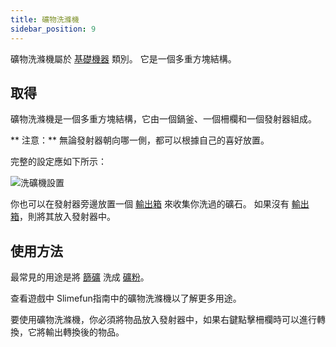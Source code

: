 ```yaml
---
title: 礦物洗滌機
sidebar_position: 9
---
```


礦物洗滌機屬於 [基礎機器](/docs/Slimefun/Basic-Machines) 類別。 它是一個多重方塊結構。

## 取得

礦物洗滌機是一個多重方塊結構，它由一個鍋釜、一個柵欄和一個發射器組成。

** 注意：** 無論發射器朝向哪一側，都可以根據自己的喜好放置。

完整的設定應如下所示：

![洗礦機設置](https://raw.githubusercontent.com/TheBusyBiscuit/Slimefun4-Wiki/master/images/multiblock-ore-washer.png)

你也可以在發射器旁邊放置一個 [輸出箱](Output-Chest) 來收集你洗過的礦石。 如果沒有 [輸出箱](Output-Chest)，則將其放入發射器中。

## 使用方法

最常見的用途是將 [篩礦](Sifted-Ore) 洗成 [礦粉](Dusts)。

查看遊戲中 Slimefun指南中的礦物洗滌機以了解更多用途。

要使用礦物洗滌機，你必須將物品放入發射器中，如果右鍵點擊柵欄時可以進行轉換，它將輸出轉換後的物品。
